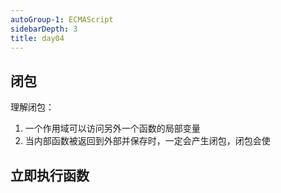```yaml
---
autoGroup-1: ECMAScript
sidebarDepth: 3
title: day04
---
```


## 闭包
理解闭包：
1. 一个作用域可以访问另外一个函数的局部变量
2. 当内部函数被返回到外部并保存时，一定会产生闭包，闭包会使

## 立即执行函数